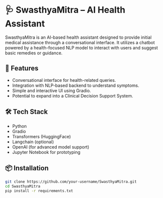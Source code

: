 # 🩺 SwasthyaMitra – AI Health Assistant

SwasthyaMitra is an AI-based health assistant designed to provide initial medical assistance through a conversational interface. It utilizes a chatbot powered by a health-focused NLP model to interact with users and suggest basic remedies or guidance.

## 🚀 Features

- Conversational interface for health-related queries.
- Integration with NLP-based backend to understand symptoms.
- Simple and interactive UI using Gradio.
- Potential to expand into a Clinical Decision Support System.

## 🛠️ Tech Stack

- Python
- Gradio
- Transformers (HuggingFace)
- Langchain (optional)
- OpenAI (for advanced model support)
- Jupyter Notebook for prototyping

## 📦 Installation

```bash
git clone https://github.com/your-username/SwasthyaMitra.git
cd SwasthyaMitra
pip install -r requirements.txt
